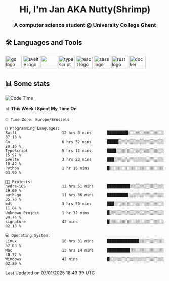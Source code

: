 <h1 align="center">Hi, I'm Jan AKA Nutty(Shrimp)</h1>
<h3 align="center">A computer science student @ University College Ghent</h3>

<h2 align="left">🛠️ Languages and Tools</h2>

###

<div align="left">
  <img src="https://cdn.jsdelivr.net/gh/devicons/devicon/icons/go/go-original.svg" height="40" width="52" alt="go logo"  />
  <img src="https://cdn.jsdelivr.net/gh/devicons/devicon@latest/icons/svelte/svelte-original.svg"  height="40" width="52" alt="svelte logo" />
  <img src="https://cdn.jsdelivr.net/gh/devicons/devicon@latest/icons/tailwindcss/tailwindcss-original.svg" height="40" width="52" />
  <img src="https://cdn.jsdelivr.net/gh/devicons/devicon/icons/typescript/typescript-original.svg" height="40" width="52" alt="typescript logo"  />
  <img src="https://cdn.jsdelivr.net/gh/devicons/devicon/icons/react/react-original.svg" height="40" width="52" alt="react logo"  />
  <img src="https://cdn.jsdelivr.net/gh/devicons/devicon/icons/sass/sass-original.svg" height="40" width="52" alt="sass logo"  />
  <img src="https://cdn.jsdelivr.net/gh/devicons/devicon@latest/icons/rust/rust-original.svg" height="40" width="52" alt="rust logo" />
  <img src="https://cdn.jsdelivr.net/gh/devicons/devicon/icons/docker/docker-original.svg" height="40" width="52" alt="docker logo"  />
</div>

<h2>📊 Some stats</h2>

<!--START_SECTION:waka-->
![Code Time](http://img.shields.io/badge/Code%20Time-5%2C487%20hrs%2055%20mins-blue)

📊 **This Week I Spent My Time On** 

```text
🕑︎ Time Zone: Europe/Brussels

💬 Programming Languages: 
Swift                    12 hrs 3 mins       █████████░░░░░░░░░░░░░░░░   37.13 % 
Go                       6 hrs 32 mins       █████░░░░░░░░░░░░░░░░░░░░   20.16 % 
TypeScript               5 hrs 11 mins       ████░░░░░░░░░░░░░░░░░░░░░   15.97 % 
Svelte                   3 hrs 23 mins       ███░░░░░░░░░░░░░░░░░░░░░░   10.42 % 
Python                   1 hr 16 mins        █░░░░░░░░░░░░░░░░░░░░░░░░   03.90 % 

🐱‍💻 Projects: 
hydra-iOS                12 hrs 51 mins      ██████████░░░░░░░░░░░░░░░   39.60 % 
auth-go                  11 hrs 36 mins      █████████░░░░░░░░░░░░░░░░   35.76 % 
mdt                      3 hrs 50 mins       ███░░░░░░░░░░░░░░░░░░░░░░   11.84 % 
Unknown Project          1 hr 32 mins        █░░░░░░░░░░░░░░░░░░░░░░░░   04.74 % 
signature                42 mins             █░░░░░░░░░░░░░░░░░░░░░░░░   02.18 % 

💻 Operating System: 
Linux                    18 hrs 31 mins      ██████████████░░░░░░░░░░░   57.03 % 
Mac                      13 hrs 14 mins      ██████████░░░░░░░░░░░░░░░   40.77 % 
Windows                  42 mins             █░░░░░░░░░░░░░░░░░░░░░░░░   02.20 % 
```


 Last Updated on 07/01/2025 18:43:39 UTC
<!--END_SECTION:waka-->

